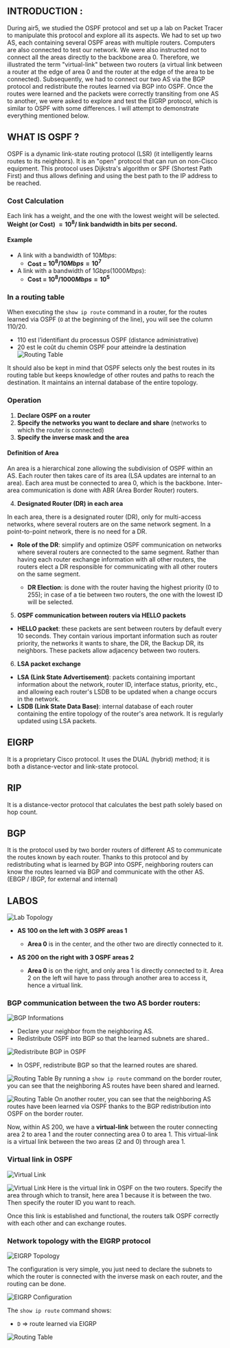 
## INTRODUCTION :

During air5, we studied the OSPF protocol and set up a lab on Packet Tracer to manipulate this protocol and explore all its aspects. We had to set up two AS, each containing several OSPF areas with multiple routers. Computers are also connected to test our network. We were also instructed not to connect all the areas directly to the backbone area 0. Therefore, we illustrated the term "virtual-link" between two routers (a virtual link between a router at the edge of area 0 and the router at the edge of the area to be connected). Subsequently, we had to connect our two AS via the BGP protocol and redistribute the routes learned via BGP into OSPF. Once the routes were learned and the packets were correctly transiting from one AS to another, we were asked to explore and test the EIGRP protocol, which is similar to OSPF with some differences. I will attempt to demonstrate everything mentioned below.

## WHAT IS OSPF ?

OSPF is a dynamic link-state routing protocol (LSR) (it intelligently learns routes to its neighbors). It is an "open" protocol that can run on non-Cisco equipment. This protocol uses Dijkstra's algorithm or SPF (Shortest Path First) and thus allows defining and using the best path to the IP address to be reached.

### Cost Calculation

Each link has a weight, and the one with the lowest weight will be selected. **Weight (or Cost) $= 10^8 /$ link bandwidth in bits per second.**

#### Example

- A link with a bandwidth of $10 Mbps$:
    - **Cost = $10^8 / 10 Mbps = 10^7$**
- A link with a bandwidth of $1 Gbps (1000 Mbps)$:
    - **Cost = $10^8 / 1000 Mbps = 10^5$**

### In a routing table

When executing the `show ip route` command in a router, for the routes learned via OSPF (`O` at the beginning of the line), you will see the column $110/20$.
- $110$ est l’identifiant du processus OSPF (distance administrative)
- $20$ est le coût du chemin OSPF pour atteindre la destination
![Routing Table](images/IMG-1-Report-OSPF.png)

It should also be kept in mind that OSPF selects only the best routes in its routing table but keeps knowledge of other routes and paths to reach the destination. It maintains an internal database of the entire topology.

### Operation

1. **Declare OSPF on a router**
2. **Specify the networks you want to declare and share** (networks to which the router is connected)
3. **Specify the inverse mask and the area**

#### Definition of Area

An area is a hierarchical zone allowing the subdivision of OSPF within an AS. Each router then takes care of its area (LSA updates are internal to an area). Each area must be connected to area 0, which is the backbone. Inter-area communication is done with ABR (Area Border Router) routers.

4. **Designated Router (DR) in each area**

In each area, there is a designated router (DR), only for multi-access networks, where several routers are on the same network segment. In a point-to-point network, there is no need for a DR.

- **Role of the DR**: simplify and optimize OSPF communication on networks where several routers are connected to the same segment. Rather than having each router exchange information with all other routers, the routers elect a DR responsible for communicating with all other routers on the same segment.

  - **DR Election**: is done with the router having the highest priority (0 to 255); in case of a tie between two routers, the one with the lowest ID will be selected.

5. **OSPF communication between routers via HELLO packets**

  - **HELLO packet**: these packets are sent between routers by default every 10 seconds. They contain various important information such as router priority, the networks it wants to share, the DR, the Backup DR, its neighbors. These packets allow adjacency between two routers.

6. **LSA packet exchange**

  - **LSA (Link State Advertisement)**: packets containing important information about the network, router ID, interface status, priority, etc., and allowing each router's LSDB to be updated when a change occurs in the network.
  - **LSDB (Link State Data Base)**: internal database of each router containing the entire topology of the router's area network. It is regularly updated using LSA packets.

## EIGRP

It is a proprietary Cisco protocol. It uses the DUAL (hybrid) method; it is both a distance-vector and link-state protocol.

## RIP

It is a distance-vector protocol that calculates the best path solely based on hop count.

## BGP

It is the protocol used by two border routers of different AS to communicate the routes known by each router. Thanks to this protocol and by redistributing what is learned by BGP into OSPF, neighboring routers can know the routes learned via BGP and communicate with the other AS. (EBGP / IBGP, for external and internal)

## LABOS

![Lab Topology](images/IMG-2-Report-OSPF.png)

- **AS 100 on the left with 3 OSPF areas 1**
  - **Area 0** is in the center, and the other two are directly connected to it.

- **AS 200 on the right with 3 OSPF areas 2**
  - **Area 0** is on the right, and only area 1 is directly connected to it. Area 2 on the left will have to pass through another area to access it, hence a virtual link.

### BGP communication between the two AS border routers:

![BGP Informations](images/IMG-3-Report-OSPF.png)
- Declare your neighbor from the neighboring AS.
- Redistribute OSPF into BGP so that the learned subnets are shared..


![Redistribute BGP in OSPF](images/IMG-4-Report-OSPF.png)
- In OSPF, redistribute BGP so that the learned routes are shared.


![Routing Table](images/IMG-5-Report-OSPF.png)
By running a `show ip route` command on the border router, you can see that the neighboring AS routes have been shared and learned.


![Routing Table](images/IMG-6-Report-OSPF.png)
On another router, you can see that the neighboring AS routes have been learned via OSPF thanks to the BGP redistribution into OSPF on the border router.

Now, within AS 200, we have a **virtual-link** between the router connecting area 2 to area 1 and the router connecting area 0 to area 1. This virtual-link is a virtual link between the two areas (2 and 0) through area 1.

### Virtual link in OSPF

![Virtual Link](images/IMG-7-Report-OSPF.png)

![Virtual Link](images/IMG-8-Report-OSPF.png)
Here is the virtual link in OSPF on the two routers. Specify the area through which to transit, here area 1 because it is between the two. Then specify the router ID you want to reach.

Once this link is established and functional, the routers talk OSPF correctly with each other and can exchange routes.

### Network topology with the EIGRP protocol

![EIGRP Topology](images/IMG-9-Report-OSPF.png)

The configuration is very simple, you just need to declare the subnets to which the router is connected with the inverse mask on each router, and the routing can be done.

![EIGRP Configuration](images/IMG-10-Report-OSPF.png)


The `show ip route` command shows:
- `D` => route learned via EIGRP

![Routing Table](images/IMG-11-Report-OSPF.png)